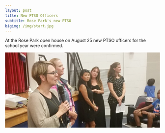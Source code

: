```yaml
---
layout: post
title: New PTSO Officers
subtitle: Rose Park's new PTSO
bigimg: /img/start.jpg
---
```


At the Rose Park open house on August 25 new PTSO officers for the school year
were confirmed. 

![pto-board](/img/2016-08-25.pto.png)
